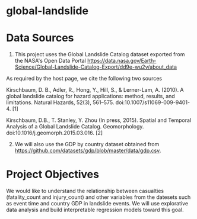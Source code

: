 # global-landslide

# Data Sources
1. This project uses the Global Landslide Catalog dataset exported from the NASA's Open Data Portal https://data.nasa.gov/Earth-Science/Global-Landslide-Catalog-Export/dd9e-wu2v/about_data

As required by the host page, we cite the following two sources

Kirschbaum, D. B., Adler, R., Hong, Y., Hill, S., & Lerner-Lam, A. (2010). A global landslide catalog for hazard applications: method, results, and limitations. Natural Hazards, 52(3), 561–575. doi:10.1007/s11069-009-9401-4. [1]

Kirschbaum, D.B., T. Stanley, Y. Zhou (In press, 2015). Spatial and Temporal Analysis of a Global Landslide Catalog. Geomorphology. doi:10.1016/j.geomorph.2015.03.016. [2]

2. We will also use the GDP by country dataset obtained from https://github.com/datasets/gdp/blob/master/data/gdp.csv.

# Project Objectives
We would like to understand the relationship between casualties (fatality_count and injury_count) and other variables from the datesets such as event time and country GDP in landslide events. We will use explorative data analysis and build interpretable regression models toward this goal.
